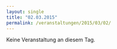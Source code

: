 ```yaml
---
layout: single
title: "02.03.2015"
permalink: /veranstaltungen/2015/03/02/
---
```


Keine Veranstaltung an diesem Tag.
